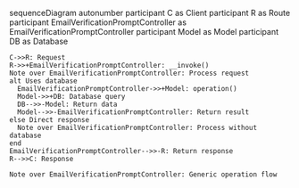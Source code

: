 sequenceDiagram
    autonumber
    participant C as Client
    participant R as Route
    participant EmailVerificationPromptController as EmailVerificationPromptController
    participant Model as Model
    participant DB as Database
    
    C->>R: Request
    R->>+EmailVerificationPromptController: __invoke()
    Note over EmailVerificationPromptController: Process request
    alt Uses database
      EmailVerificationPromptController->>+Model: operation()
      Model->>+DB: Database query
      DB-->>-Model: Return data
      Model-->>-EmailVerificationPromptController: Return result
    else Direct response
      Note over EmailVerificationPromptController: Process without database
    end
    EmailVerificationPromptController-->>-R: Return response
    R-->>C: Response
    
    Note over EmailVerificationPromptController: Generic operation flow
  
